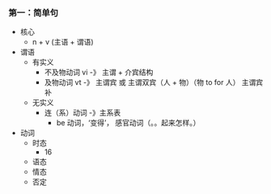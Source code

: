 ### 第一：简单句

- 核心
  -  n + v (主语 + 谓语)
- 谓语
  - 有实义
    - 不及物动词 vi -》 主谓  + 介宾结构
    - 及物动词 vt -》 主谓宾 或 主谓双宾（人 + 物）（物 to for 人） 主谓宾补
  - 无实义
    - 连（系）动词 -》主系表
      - be 动词，‘变得’， 感官动词（。。起来怎样。）
- 动词
  - 时态 
    - 16 
  - 语态
  - 情态
  - 否定
